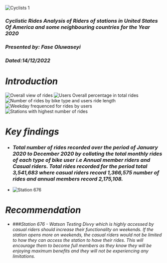 ![Cyclists 1](https://github.com/SEYI-FASE/Belladata/assets/134503256/860a78fe-6447-4bff-93ee-d58304c72757)

### *Cyclistic Rides Analysis of Riders of stations in United States Of America and some neighbouring countries for the Year 2020*
### *Presented by: Fase Oluwaseyi*
### *Dated:14/12/2022*

# *Introduction*
![Overall view of rides](https://github.com/SEYI-FASE/Belladata/assets/134503256/27dbe062-9763-487c-b168-57a8e4e49cf7)
![Users Overall percentage in total rides](https://github.com/SEYI-FASE/Belladata/assets/134503256/88cfc3c4-4e11-4bc0-bfe9-e64042946726)
![Number of rides by bike type and users ride length  ](https://github.com/SEYI-FASE/Belladata/assets/134503256/5cc14c74-1b1d-411b-9a7c-e7ae0ee1ec9a)
![Weekday frequenced for rides by users ](https://github.com/SEYI-FASE/Belladata/assets/134503256/55ce44d4-a0ae-4f07-978f-9e4455873ad0)
![Stations with highest number of rides ](https://github.com/SEYI-FASE/Belladata/assets/134503256/949bd393-a8eb-447d-bbf3-1975defa436d)

# *Key findings*
* ### *Total number of rides recorded over the period of January 2020 to December 2020 by collating the total monthly rides of each type of bike user i.e Annual member riders and Casual riders. Total rides recorded for the period total 3,541,683 where casual riders record 1,366,575 number of rides and annual members record 2,175,108.*
* ![Station 676 ](https://github.com/SEYI-FASE/Belladata/assets/134503256/3741ef23-c59b-47ce-aeb3-ba21e369f218)

# *Recommendation*
* ###*Station 676 - Watson Testing Divvy which is highly accessed by casual riders should increase their functionality on weekends. If the station opens more on weekends, the casual riders would not be limited to how they can access the station to have their rides. This will encourage them to become full members as they know they will be enjoying maximum benefits and they will not be experiencing any limitations.*
